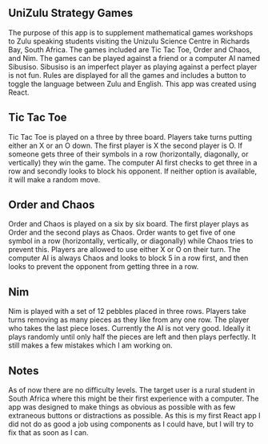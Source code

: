 ## UniZulu Strategy Games

The purpose of this app is to supplement mathematical games workshops to Zulu speaking students visiting the Unizulu Science Centre in Richards Bay, South Africa. The games included are Tic Tac Toe, Order and Chaos, and Nim. The games can be played against a friend or a computer AI named Sibusiso. Sibusiso is an imperfect player as playing against a perfect player is not fun. Rules are displayed for all the games and includes a button to toggle the language between Zulu and English. This app was created using React.

## Tic Tac Toe

Tic Tac Toe is played on a three by three board. Players take turns putting either an X or an O down. The first player is X the second player is O. If someone gets three of their symbols in a row (horizontally, diagonally, or vertically) they win the game. The computer AI first checks to get three in a row and secondly looks to block his opponent. If neither option is available, it will make a random move.

## Order and Chaos

Order and Chaos is played on a six by six board. The first player plays as Order and the second plays as Chaos. Order wants to get five of one symbol in a row (horizontally, vertically, or diagonally) while Chaos tries to prevent this. Players are allowed to use either X or O on their turn. The computer AI is always Chaos and looks to block 5 in a row first, and then looks to prevent the opponent from getting three in a row.

## Nim

Nim is played with a set of 12 pebbles placed in three rows. Players take turns removing as many pieces as they like from any one row. The player who takes the last piece loses. Currently the AI is not very good. Ideally it plays randomly until only half the pieces are left and then plays perfectly. It still makes a few mistakes which I am working on.

## Notes

As of now there are no difficulty levels. The target user is a rural student in South Africa where this might be their first experience with a computer. The app was designed to make things as obvious as possible with as few extraneous buttons or distractions as possible. As this is my first React app I did not do as good a job using components as I could have, but I will try to fix that as soon as I can.
